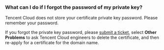 ### What can I do if I forgot the password of my private key?
Tencent Cloud does not store your certificate private key password. Please remember your password.

If you forgot the private key password, please [submit a ticket](https://console.cloud.tencent.com/workorder/category/create?level1_id=1&level2_id=320&level1_name=%E5%85%AC%E5%85%B1%E5%9F%BA%E7%A1%80%E7%B1%BB%E9%97%AE%E9%A2%98&level2_name=SSL%E8%AF%81%E4%B9%A6), select **Other Problems** to ask Tencent Cloud engineers to delete the certificate, and then re-apply for a certificate for the domain name.

